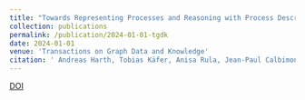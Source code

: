```yaml
---
title: "Towards Representing Processes and Reasoning with Process Descriptions on the Web"
collection: publications
permalink: /publication/2024-01-01-tgdk
date: 2024-01-01
venue: 'Transactions on Graph Data and Knowledge'
citation: ' Andreas Harth, Tobias Käfer, Anisa Rula, Jean-Paul Calbimonte, Eduard Kamburjan, Martin Giese. (2024). <b>Transactions on Graph Data and Knowledge</b>, Schloss Dagstuhl.'
---
```


[DOI](https://doi.org/10.4230/TGDK.2.1.1)